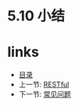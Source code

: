 # 5.10 小结

# links
  * [目录](<preface-目录.md>)
  * 上一节: [RESTful](<05.9-RESTful.md>)
  * 下一节: [常见问题](<06.0-常见问题.md>)